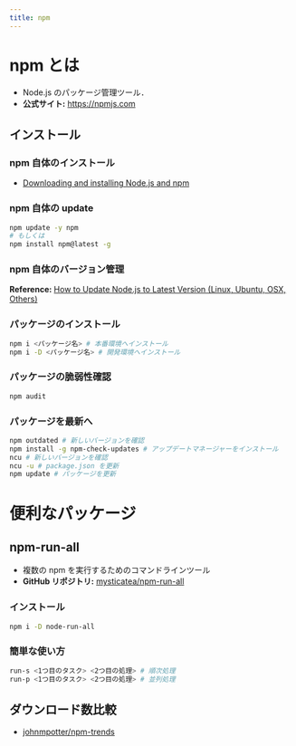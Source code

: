 ```yaml
---
title: npm
---
```


# npm とは
- Node.js のパッケージ管理ツール．
- **公式サイト:** https://npmjs.com

## インストール
### npm 自体のインストール
- [Downloading and installing Node.js and npm](https://docs.npmjs.com/downloading-and-installing-node-js-and-npm)

### npm 自体の update
```bash
npm update -y npm
# もしくは
npm install npm@latest -g
```

### npm 自体のバージョン管理
**Reference:** [How to Update Node.js to Latest Version (Linux, Ubuntu, OSX, Others)](https://www.hostingadvice.com/how-to/update-node-js-latest-version/)

### パッケージのインストール
```bash
npm i <パッケージ名> # 本番環境へインストール
npm i -D <パッケージ名> # 開発環境へインストール
```

### パッケージの脆弱性確認
```bash
npm audit
```

### パッケージを最新へ
```bash
npm outdated # 新しいバージョンを確認
npm install -g npm-check-updates # アップデートマネージャーをインストール
ncu # 新しいバージョンを確認
ncu -u # package.json を更新
npm update # パッケージを更新
```

# 便利なパッケージ

## npm-run-all
- 複数の npm を実行するためのコマンドラインツール
- **GitHub リポジトリ:** [mysticatea/npm-run-all](https://github.com/mysticatea/npm-run-all)

### インストール
```bash
npm i -D node-run-all
```

### 簡単な使い方
```bash
run-s <1つ目のタスク> <2つ目の処理> # 順次処理
run-p <1つ目のタスク> <2つ目の処理> # 並列処理
```

## ダウンロード数比較
- [johnmpotter/npm-trends](https://github.com/johnmpotter/npm-trends)
